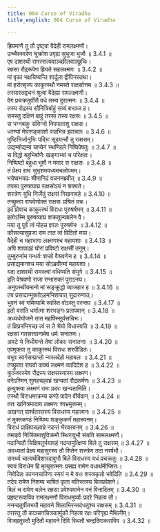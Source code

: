 ```yaml
---
title: 004 Curse of Viradha
title_english: 004 Curse of Viradha

---
```

<div class="audioEmbed"  caption="श्रीराम-हरिसीताराममूर्ति-घनपाठिभ्यां वचनम्" src="https://archive.org/download/Ramayana-recitation-Sriram-harisItArAmamUrti-Ghanapaati-v2/Kanda_3/Kanda_3_ARK-004-Viradha_Vadhaha.mp3"></div>

ह्रियमाणै तु तौ दृष्ट्वा वैदेही रामलक्ष्मणौ।  
उच्चैस्स्वरेण चुक्रोश प्रगृह्य सुभुजा भुजौ ॥ 3.4.1 ॥   
एष दाशरथी रामस्सत्यवाञ्च्छीलवाञ्छुचिः।  
रक्षसा रौद्ररूपेण ह्रियते सहलक्ष्मणः ॥ 3.4.2 ॥   
मां वृका भक्षयिष्यन्ति शार्दूला द्वीपिनस्तथा।  
मां हरोत्सृज्य काकुत्स्थौ नमस्ते राक्षसोत्तम ॥ 3.4.3 ॥   
तस्यास्तद्वचनं श्रुत्वा वैदेह्या रामलक्ष्मणौ।  
वेगं प्रचक्रतुर्वीरौ वधे तस्य दुरात्मनः ॥ 3.4.4 ॥   
तस्य रोद्रस्य सौमित्रिर्बाहुं सव्यं बभञ्ज ह।  
रामस्तु दक्षिणं बाहुं तरसा तस्य रक्षसः ॥ 3.4.5 ॥   
स भग्नबाहुः संविग्नो निपपाताशु राक्षसः।  
धरण्यां मेघसङ्काशो वज्रभिन्न इवाचलः ॥ 3.4.6 ॥   
मुष्टिभिर्जानुभिः पद्भिः सूदयन्तौ तु राक्षसम्।  
उद्यम्योद्यम्य चाप्येनं स्थण्डिले निष्पिपेषतुः ॥ 3.4.7 ॥   
स विद्धो बहुभिर्बाणैः खङ्गाभ्यां च परिक्षतः।  
निष्पिष्टो बहुधा भूमौ न ममार स राक्षसः ॥ 3.4.8 ॥   
तं प्रेक्ष्य रामः सुभृशमवध्यमचलोपमम्।  
भयेष्वभयदः श्रीमानिदं वचनमब्रवीत् ॥ 3.4.9 ॥   
तपसा पुरुषव्याघ्र राक्षसोऽयं न शक्यते।  
शस्त्रेण युधि निर्जेतुं राक्षसं निखनावहे ॥ 3.4.10 ॥   
तच्छ्रुत्वा राघवेणोक्तं राक्षसः प्रश्रितं वचः।  
इदं प्रोवाच काकुत्स्थं विराधः पुरुषर्षभम् ॥ 3.4.11 ॥   
हतोऽस्मि पुरुषव्याघ्र शक्रतुल्यबलेन वै।  
मया तु पूर्वं त्वं मोहन्न ज्ञातः पुरुषर्षभः ॥ 3.4.12 ॥   
कौसल्यासुप्रजा राम तात त्वं विदितो मया।  
वैदेही च महाभागा लक्ष्मणश्च महायशाः ॥ 3.4.13 ॥   
अपि शापादहं घोरां प्रविष्टो राक्षसीं तनुम्।  
तुम्बुरुर्नाम गन्धर्वः शप्तो वैश्रवणेन ह ॥ 3.4.14 ॥   
प्रसाद्यमानश्च मया सोऽब्रवीन्मां महायशाः।  
यदा दाशरथी रामस्त्वां वधिष्यति संयुगे ॥ 3.4.15 ॥   
इति वेश्रवणो राजा रम्भासक्तं पुराऽनघ।  
अनुपस्थीयमानो मां सङ्क्रुद्धो व्याजहार ह ॥ 3.4.16 ॥   
तव प्रसादान्मुक्तोऽहमभिशापात् सुदारुणात्।  
भुवनं स्वं गमिष्यामि स्वस्ति वोऽस्तु परन्तप ॥ 3.4.17 ॥   
इतो वसति धर्मात्मा शरभङ्गः प्रतापवान् ॥ 3.4.18 ॥   
अध्यर्धयोजने तात महर्षिस्सूर्यसन्निभः।  
तं क्षिप्रमभिगच्छ त्वं स ते श्रेयो विधास्यति ॥ 3.4.19 ॥   
रक्षसां गतसत्त्वानामेष धर्मः सनातनः।  
अवटे ये निधीयन्ते तेषां लोकाः सनातनाः ॥ 3.4.20 ॥   
एवमुक्त्वा तु काकुत्स्थं विराधः शरपीडितः।  
बभूव स्वर्गसम्प्राप्तो न्यस्तदेहो महाबलः ॥ 3.4.21 ॥   
तच्छ्रुत्वा राघवो वाक्यं लक्ष्मणं व्यादिदेश ह ॥ 3.4.22 ॥   
कुञ्जरस्येव रौद्रस्य राक्षसस्यास्य लक्ष्मण।  
वनेऽस्मिन् सुमहच्छ्वभ्रं खन्यतां रौद्रकर्मणः ॥ 3.4.23 ॥   
इत्युक्त्वा लक्ष्मणं रामः प्रदरः खन्यतामिति।  
तस्थौ विराधमाक्रम्य कण्ठे पादेन वीर्यवान् ॥ 3.4.24 ॥   
ततः खनित्रमादाय लक्ष्मणः श्वभ्रमुत्तमम्।  
अखनत् पार्श्वतस्तस्य विराधस्य महात्मनः ॥ 3.4.25 ॥   
तं मुक्तकण्ठं निष्पिष्य शङ्कुकर्णं महास्वनम्।  
विराधं प्राक्षिपच्छ्वभ्रे नदन्तं भैरवस्वनम् ॥ 3.4.26 ॥   
तमाहवे निर्जितमाशुविक्रमौ स्थिरावुभौ संयति सामलक्ष्मणौ।  
मदान्वितौ चिक्षिपतुर्भयावहं नदन्तमुत्क्षिप्य बिले तु राक्षसम् ॥ 3.4.27 ॥   
अवध्यतां प्रेक्ष्य महासुरस्य तौ शितेन शस्त्रेण तदा नरर्षभौ।  
समर्थ्य चात्यर्थविशारदावुभौ बिले विराधस्य वधं प्रचक्रतुः ॥ 3.4.28 ॥   
स्वयं विराधेन हि मृत्युरात्मनः प्रसह्य रामेण वधार्थमीप्सितः।  
निवेदितः काननचारिणा स्ययं न मे वधः शस्त्रकृतो भवेदिति ॥ 3.4.29 ॥   
तदेव रामेण निशम्य भाषितं कृता मतिस्तस्य बिलप्रवेशने।  
बिलं च रामेण बलेन रक्षसा प्रवेश्यमानेन वनं विनादितम् ॥ 3.4.30 ॥   
प्रहृष्टरूपाविव रामलक्ष्मणौ विराधमुर्व्याः प्रदरे निहत्य तौ।  
ननन्दतुर्वीतभयौ महावने शिलाभिरन्तर्दधतुश्च राक्षसम् ॥ 3.4.31 ॥   
ततस्तु तौ काञ्चनचित्रकार्मुकौ निहत्य रक्षः परिगृह्य मैथिलीम्।  
विजह्रतुस्तौ मुदितौ महावने दिवि स्थितौ चन्द्रदिवाकराविव ॥ 3.4.32 ॥   